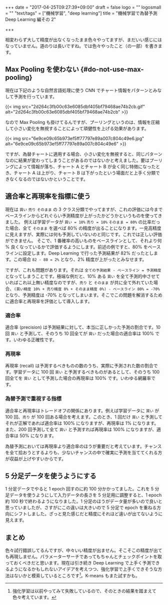 +++
date = "2017-04-25T09:27:39+09:00"
draft = false
logo = ""
logosmall = ""
"text/tags" = ["機械学習", "deep learning"]
title = "機械学習で為替予測 Deep Learning 編その 2"

+++

相変わらず大して精度が出なくなったまま色々やってますが、まだいい感じにはなっていません。道のりは長いですね。では色々やったこと（の一部）を書きます。

## Max Pooling を使わない {#do-not-use-max-pooling}

現在は下記のような自然言語処理に使う CNN でチャート情報をパターンとみなして予測を行っています。

{{< img src="2d264c3fb00c63e6085dbf405bf79468ae74b2cb.gif" alt="2d264c3fb00c63e6085dbf405bf79468ae74b2cb" >}}

なので Max Pooling も掛けてるんですが、プーリングというのは、情報を圧縮して小さい変化を無視することによって頑健性を上げる効果があります。

{{< img src="6e9ce09c65b973ef5ff77797e89a007c804c49e6.jpg" alt="6e9ce09c65b973ef5ff77797e89a007c804c49e6" >}}

ですが、為替チャートに適用する場合、小さい変化を無視すると、同じパターンなのに結果が変わってしまうことがあるのではないかと考えました。要はプーリングによって情報が落ち、チャート A とチャート B が全く同じ特徴になったとき、チャート A は上がり、チャート B は下がったという場面だと上手く分類できなくなるのではないかということです。

## 適合率と再現率を指標に使う

現在は `買い` `売り` `そのまま` の 3 クラス分類でやってますが、これの評価には今までベースラインからどれぐらい予測精度が上がったかどうかというものを使ってきました。
例えば学習データが `買い = 10%` `売り = 10%` `そのまま = 80%` の比率だった場合、全て `そのまま` を選べば 80% の精度が出ることになります。一見高精度に見えますが、実際には何も予測していないのと同じです。これでは正しい評価ができません。
そこで、1 番確率の高いものをベースラインとして、それより何 % 良くなっているかで評価するようにします。前述の例ですと、80% をベースラインに設定します。Deep Learning で行った予測結果が 82% だったとします。この場合 `82 - 80 = 2%` となり、2% 精度が上がったとみなせます。

ですが、これも問題があります。それは `全ての予測結果 - ベースライン = 予測精度` となってしまうことです。極端な例だと、10% ある `買い` を全て予測的中させていればこれ以上無い精度なのですが、`売り` と `そのまま` が共に全て外れていた場合、`(買い精度 10% + 売り精度 0% + そのまま精度 0%) - ベースライン 80% = -70%` となり、予測精度は -70% となってしまいます。そこでこの問題を解消するために適合率と再現率を評価として導入します。

### 適合率

適合率 (precision) は予測結果に対して、本当に正しかった予測の割合です。10 回 `買い` と予測して、そのうち 10 回全てが `買い` だった場合の適合率は 100% です。いわゆる正確性です。

### 再現率

再現率 (recall) は予測するべきものの数のうち、実際に予測された数の割合です。学習データに 100 回 `買い` と予測するべきものがあるとして、そのうち 100 回全てを `買い` として予測した場合の再現率は 100% です。いわゆる網羅率です。

### 為替予測で重視する指標

適合率と再現率はトレードオフの関係にあります。例えば学習データに `買い` が 100 回、`売り` が 100 回ある場合を考えます。このとき、1 回だけ `買い` と予測してそれが正解であれば適合率は 100% になりますが、再現率は 1% になります。また、200 回予測して全て `買い` と予測すれば再現率は 100% になりますが、適合率は 50% になります。

為替予測においては再現率より適合率のほうが重要だと考えています。チャンスを全て拾おうとするよりも、少ないチャンスの中で確実に予測を当ててくれる方が収益が上げやすいからです。

## 5 分足データを使うようにする

1 分足データでやると 1 epoch 回すのに約 100 分かかってました。これを 5 分足データを使うようにして入力データの長さを 5 分足用に調整すると、1 epoch 約 100 秒で終わるようになりました。1 分足のほうがデータ量が多いので良いと思っていましたが、さすがにこの違いは大きいので 5 分足で epoch を重ねる方向にシフトしました。ざっと見た感じだと精度にそれほど違いが出てないように見えます。

## まとめ

色々試行錯誤してるんですが、中々いい精度が出ません。そこそこの精度が出ても再現しません。パラメーターサーチであってもちゃんとチェックポイントを取っておくべきだと思います。現在は引き続き Deep Learning で上手く予測できるようになるかもしれないアイデアを考えつつ、強化学習で上手くできそうな方法はないかと模索しているところです[^1]。K-means もまた試すかも。

[^1]: 強化学習は以前やってみて失敗しているので、そのときの結果を踏まえて色々考えています。
